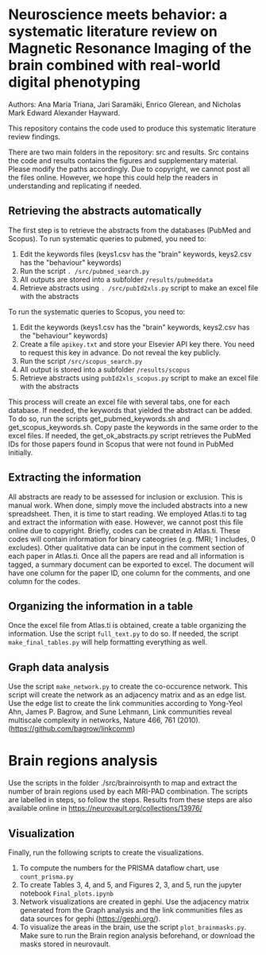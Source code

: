# Neuroscience meets behavior: a systematic literature review on Magnetic Resonance Imaging of the brain combined with real-world digital phenotyping
Authors: Ana María Triana, Jari Saramäki, Enrico Glerean, and Nicholas Mark Edward Alexander Hayward.

This repository contains the code used to produce this systematic literature review findings.

There are two main folders in the repository: src and results. Src contains the code and results contains the figures and supplementary material. Please modify the paths accordingly. 
Due to copyright, we cannot post all the files online. However, we hope this could help the readers in understanding and replicating if needed.

## Retrieving the abstracts automatically
The first step is to retrieve the abstracts from the databases (PubMed and Scopus). To run systematic queries to pubmed, you need to:
1. Edit the keywords files (keys1.csv has the "brain" keywords, keys2.csv has the "behaviour" keywords)
2. Run the script ``. /src/pubmed_search.py``
3. All outputs are stored into a subfolder ``/results/pubmeddata``
4. Retrieve abstracts using ``. /src/pubId2xls.py`` script to make an excel file with the abstracts

To run the systematic queries to Scopus, you need to:
1. Edit the keywords (keys1.csv has the "brain" keywords, keys2.csv has the "behaviour" keywords)
2. Create a file ``apikey.txt`` and store your Elsevier API key there. You need to request this key in advance. Do not reveal the key publicly.
3. Run the script ``/src/scopus_search.py``
4. All output is stored into a subfolder ``/results/scopus``
5. Retrieve abstracts using ``pubId2xls_scopus.py`` script to make an excel file with the abstracts

This process will create an excel file with several tabs, one for each database. If needed, the keywords that yielded the abstract can be added. To do so, run the scripts get_pubmed_keywords.sh and get_scopus_keywords.sh.
Copy paste the keywords in the same order to the excel files. If needed, the get_ok_abstracts.py script retrieves the PubMed IDs for those papers found in Scopus that were not found in PubMed initially.

## Extracting the information
All abstracts are ready to be assessed for inclusion or exclusion. This is manual work. When done, simply move the included abstracts into a new spreadsheet. Then, it is time to start reading. 
We employed Atlas.ti to tag and extract the information with ease. However, we cannot post this file online due to copyright. Briefly, codes can be created in Atlas.ti. These codes will contain information for binary cateogries (e.g. fMRI; 1 includes, 0 excludes). Other qualitative data can be input in the comment section of each paper in Atlas.ti.
Once all the papers are read and all information is tagged, a summary document can be exported to excel. The document will have one column for the paper ID, one column for the comments, and one column for the codes.

## Organizing the information in a table
Once the excel file from Atlas.ti is obtained, create a table organizing the information. Use the script ``full_text.py`` to do so. If needed, the script ``make_final_tables.py`` will help formatting everything as well.

## Graph data analysis
Use the script ``make_network.py`` to create the co-occurence network. This script will create the network as an adjacency matrix and as an edge list. 
Use the edge list to create the link communities according to Yong-Yeol Ahn, James P. Bagrow, and Sune Lehmann, Link communities reveal multiscale complexity in networks, Nature 466, 761 (2010). (https://github.com/bagrow/linkcomm)

# Brain regions analysis
Use the scripts in the folder ./src/brainroisynth to map and extract the number of brain regions used by each MRI-PAD combination. The scripts are labelled in steps, so follow the steps. Results from these steps are also available online in https://neurovault.org/collections/13976/

## Visualization
Finally, run the following scripts to create the visualizations.
1. To compute the numbers for the PRISMA dataflow chart, use ``count_prisma.py``
2. To create Tables 3, 4, and 5, and Figures 2, 3, and 5, run the jupyter notebook ``Final_plots.ipynb``
3. Network visualizations are created in gephi. Use the adjacency matrix generated from the Graph analysis and the link communities files as data sources for gephi (https://gephi.org/).
4. To visualize the areas in the brain, use the script ``plot_brainmasks.py``. Make sure to run the Brain region analysis beforehand, or download the masks stored in neurovault.

